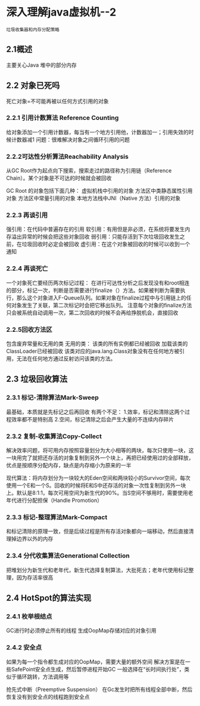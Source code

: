 # 深入理解java虚拟机--2
	垃圾收集器和内存分配策略
## 2.1概述
主要关心Java 堆中的部分内存

## 2.2 对象已死吗
死亡对象=不可能再被以任何方式引用的对象

### 2.2.1 引用计数算法 Reference Counting
给对象添加一个引用计数器，每当有一个地方引用他，计数器加一；引用失效的时候计数器减1
问题：很难解决对象之间循环引用的问题

### 2.2.2可达性分析算法Reachability Analysis
从GC Root作为起点向下搜索，搜索走过的路径称为引用链（Reference Chain）。某个对象是不可达的时候就会被回收

GC Root 的对象包括下面几种：
虚拟机栈中引用的对象
方法区中类静态属性引用对象
方法区中常量引用的对象
本地方法栈中JNI（Native 方法）引用的对象

###  2.2.3 再谈引用
强引用：在代码中普遍存在的引用
软引用：有用但是非必须，在系统将要发生内存溢出异常的时候会把这些对象回收
弱引用：只能存活到下次垃圾回收发生之前，在垃圾回收时必定会被回收
虚引用：在这个对象被回收的时候可以收到一个通知

### 2.2.4 再谈死亡
一个对象死亡要经历两次标记过程：
在进行可达性分析之后发现没有和root相连的部分，标记一次，判断是否需要进行finalize（）方法。如果被判断为需要执行，那么这个对象进入F-Queue队列。如果对象在finalize过程中与引用链上的任何对象发生了关联，第二次标记时会把它移出队列。
注意每个对象的finalize方法只会被系统自动调用一次，第二次回收的时候不会再给挣脱机会，直接回收

### 2.2.5回收方法区
包含废弃常量和无用的类
无用的类：
该类的所有实例都已经被回收
加载该类的ClassLoader已经被回收
该类对应的java.lang.Class对象没有在任何地方被引用，无法在任何地方通过反射访问该类的方法。
## 2.3 垃圾回收算法
### 2.3.1 标记-清除算法Mark-Sweep
最基础，本质就是先标记之后再回收
有两个不足：
1.效率，标记和清除这两个过程效率都不是特别高
2.空间，标记清除之后会产生大量的不连续内存碎片

### 2.3.2 复制-收集算法Copy-Collect
解决效率问题，将可用内存按照容量划分为大小相等的两块，每次只使用一块，这一块用完了就把还存活的对象复制到另外一个块上，再把已经使用过的全部释放，优点是按顺序分配内存，缺点是内存缩小为原来的一半

现代算法：将内存划分为一块较大的Eden空间和两块较小的Survivor空间，每次使用一个E和一个S。回收的时候将E和S中还存活的对象一次性复制到另外一块上。默认是8:1:1，每次可用空间为新生代的90%。当S空间不够用时，需要使用老年代进行分配担保（Handle Promotion）

### 2.3.3 标记-整理算法Mark-Compact
和标记清除的原理一致，但是后续过程是所有存活对象都向一端移动，然后直接清理掉边界以外的内存

### 2.3.4 分代收集算法Generational Collection
把堆划分为新生代和老年代，新生代选择复制算法，大批死去；老年代使用标记整理，因为存活率很高

## 2.4 HotSpot的算法实现
### 2.4.1 枚举根结点
GC进行时必须停止所有的线程
生成OopMap存储对应的对象引用

### 2.4.2 安全点
如果为每一个指令都生成对应的OopMap，需要大量的额外空间
解决方案是在一些SafePoint安全点生成，然后暂停进程开始GC
一般选择在“长时间执行处”，类似于循环跳转，方法调用等

抢先式中断（Preemptive Suspension）
在Gc发生时把所有线程全部中断，然后恢复没有到安全点的线程跑到安全点
















